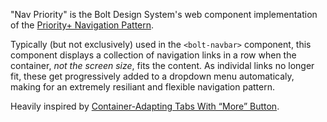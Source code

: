 "Nav Priority" is the Bolt Design System's web component implementation of the <a href="https://css-tricks.com/the-priority-navigation-pattern/">Priority+ Navigation Pattern</a>.

Typically (but not exclusively) used in the `<bolt-navbar>` component, this component displays a collection of navigation links in a row when the container, *not the screen size*, fits the content. As individal links no longer fit, these get progressively added to a dropdown menu automaticaly, making for an extremely resiliant and flexible navigation pattern.

Heavily inspired by <a href="https://css-tricks.com/container-adapting-tabs-with-more-button/">Container-Adapting Tabs With “More” Button</a>.